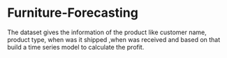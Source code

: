 # Furniture-Forecasting
The dataset gives the information of the product like customer name, product type, when was it shipped ,when was received and based on that build a time series model to calculate the profit.  
